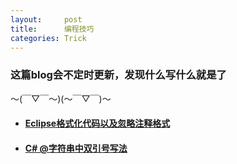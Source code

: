 ```yaml
---
layout:     post
title:      编程技巧
categories: Trick
---
```


### 这篇blog会不定时更新，发现什么写什么就是了

～(￣▽￣～)(～￣▽￣)～

* #### [Eclipse格式化代码以及忽略注释格式][1]

* #### [C# @字符串中双引号写法][2]

[1]: /trick/2017/04/07/Eclipse-Trick-format/
[2]: /trick/2017/06/02/Double-Quotes-In-String/